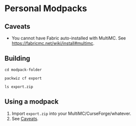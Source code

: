 # Personal Modpacks

## Caveats

- You cannot have Fabric auto-installed with MultiMC. See <https://fabricmc.net/wiki/install#multimc>.

## Building

    cd modpack-folder

    packwiz cf export

    ls export.zip

## Using a modpack

1.  Import `export.zip` into your MultiMC/CurseForge/whatever.
2.  See [Caveats](#Caveats).